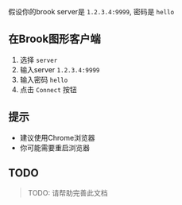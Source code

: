 假设你的brook server是 `1.2.3.4:9999`, 密码是 `hello`

## 在Brook图形客户端

1. 选择 `server`
2. 输入server `1.2.3.4:9999`
3. 输入密码 `hello`
4. 点击 `Connect` 按钮

## 提示

* 建议使用Chrome浏览器
* 你可能需要重启浏览器

## TODO

> TODO: 请帮助完善此文档
